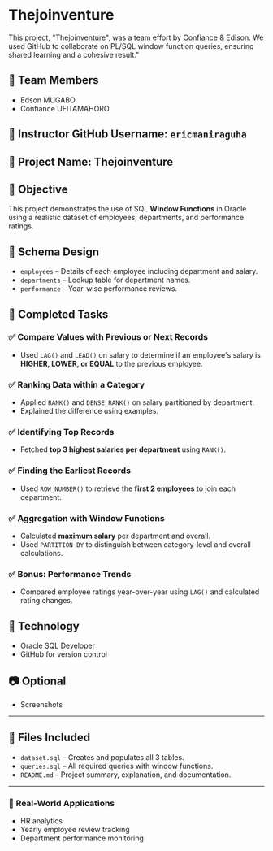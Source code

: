 # Thejoinventure
This project, "Thejoinventure", was a team effort by Confiance &amp; Edison. We used GitHub to collaborate on PL/SQL window function queries, ensuring shared learning and a cohesive result."
## 👥 Team Members
- Edson MUGABO
- Confiance UFITAMAHORO

## 📌 Instructor GitHub Username: `ericmaniraguha`

## 📂 Project Name: Thejoinventure

## 🎯 Objective
This project demonstrates the use of SQL **Window Functions** in Oracle using a realistic dataset of employees, departments, and performance ratings.

## 🧱 Schema Design
- `employees` – Details of each employee including department and salary.
- `departments` – Lookup table for department names.
- `performance` – Year-wise performance reviews.

## 🧠 Completed Tasks

### ✅ Compare Values with Previous or Next Records
- Used `LAG()` and `LEAD()` on salary to determine if an employee's salary is **HIGHER, LOWER, or EQUAL** to the previous employee.

### ✅ Ranking Data within a Category
- Applied `RANK()` and `DENSE_RANK()` on salary partitioned by department.
- Explained the difference using examples.

### ✅ Identifying Top Records
- Fetched **top 3 highest salaries per department** using `RANK()`.

### ✅ Finding the Earliest Records
- Used `ROW_NUMBER()` to retrieve the **first 2 employees** to join each department.

### ✅ Aggregation with Window Functions
- Calculated **maximum salary** per department and overall.
- Used `PARTITION BY` to distinguish between category-level and overall calculations.

### ✅ Bonus: Performance Trends
- Compared employee ratings year-over-year using `LAG()` and calculated rating changes.

## 🔧 Technology
- Oracle SQL Developer
- GitHub for version control

## 📷 Optional
- Screenshots

---

## 📁 Files Included

- `dataset.sql` – Creates and populates all 3 tables.
- `queries.sql` – All required queries with window functions.
- `README.md` – Project summary, explanation, and documentation.

---

### 🧠 Real-World Applications
- HR analytics
- Yearly employee review tracking
- Department performance monitoring
